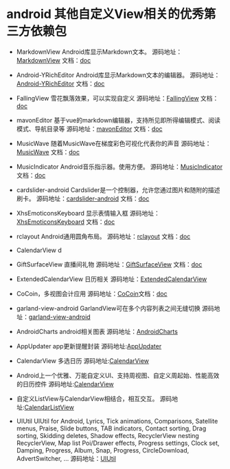 

# android 其他自定义View相关的优秀第三方依赖包

* MarkdownView Android库显示Markdown文本。
源码地址：[MarkdownView](https://github.com/tiagohm/MarkdownView) 文档：[doc](https://github.com/tiagohm/MarkdownView/blob/master/README.md)

* Android-YRichEditor Android库显示Markdown文本的编辑器。
源码地址：[Android-YRichEditor](https://github.com/YeDaxia/Android-YRichEditor) 文档：[doc](https://github.com/YeDaxia/Android-YRichEditor/blob/master/README.md)

* FallingView 雪花飘落效果，可以实现自定义
源码地址：[FallingView](https://github.com/DingMouRen/FallingView) 文档：[doc](https://github.com/DingMouRen/FallingView/blob/master/README.md)

* mavonEditor  基于vue的markdown编辑器，支持所见即所得编辑模式、阅读模式、导航目录等
源码地址：[mavonEditor](https://github.com/hinesboy/mavonEditor) 文档：[doc](https://github.com/hinesboy/mavonEditor/blob/master/README.md)

* MusicWave  随着MusicWave在梯度彩色可视化代表你的声音
源码地址：[MusicWave](https://github.com/akshay2211/MusicWave) 文档：[doc](https://github.com/akshay2211/MusicWave/blob/master/README.md)

* MusicIndicator  Android音乐指示器。使用方便。
源码地址：[MusicIndicator](https://github.com/Taishi-Y/MusicIndicator) 文档：[doc](https://github.com/Taishi-Y/MusicIndicator/blob/master/README.md)

* cardslider-android Cardslider是一个控制器，允许您通过图片和随附的描述刷卡。
源码地址：[cardslider-android](https://github.com/Ramotion/cardslider-android) 文档：[doc](https://github.com/Ramotion/cardslider-android/blob/master/README.md)

* XhsEmoticonsKeyboard 显示表情输入框
源码地址：[XhsEmoticonsKeyboard](https://github.com/w446108264/XhsEmoticonsKeyboard) 文档：[doc](https://github.com/w446108264/XhsEmoticonsKeyboard/blob/master/README.md)
 
* rclayout Android通用圆角布局。
源码地址：[rclayout](https://github.com/GcsSloop/rclayout) 文档：[doc](https://github.com/GcsSloop/rclayout/blob/master/README.md)

* CalendarView d

* GiftSurfaceView 直播间礼物
源码地址：[GiftSurfaceView](https://github.com/jenly1314/GiftSurfaceView) 文档：[doc](https://github.com/jenly1314/GiftSurfaceView/blob/master/README.md)

* ExtendedCalendarView 日历相关
源码地址：[ExtendedCalendarView](https://github.com/tyczj/ExtendedCalendarView)


* CoCoin，多视图会计应用
源码地址：[CoCoin](https://github.com/Nightonke/CoCoin)文档：[doc](https://github.com/Nightonke/CoCoin/blob/master/README.md)

* garland-view-android GarlandView可在多个内容列表之间无缝切换
源码地址：[garland-view-android](https://github.com/Ramotion/garland-view-android)

* AndroidCharts android相关图表
源码地址：[AndroidCharts](https://github.com/HackPlan/AndroidCharts)

* AppUpdater app更新提醒封装
源码地址:[AppUpdater](https://github.com/javiersantos/AppUpdater)

* CalendarView 多选日历
源码地址:[CalendarView](https://github.com/SheHuan/CalendarView)

* Android上一个优雅、万能自定义UI、支持周视图、自定义周起始、性能高效的日历控件
源码地址:[CalendarView](https://github.com/huanghaibin-dev/CalendarView)

* 自定义ListView与CalendarView相结合，相互交互。
源码地址:[CalendarListView](https://github.com/Kelin-Hong/CalendarListView)

* UIUtil UIUtil for Android, Lyrics, Tick animations, Comparisons, Satellite menus, Praise, Slide buttons, TAB indicators, Contact sorting, Drag sorting, Skidding deletes, Shadow effects, RecyclerView nesting RecyclerView, Map list Poi/Drawer effects, Progress settings, Clock set, Damping, Progress, Album, Snap, Progress, CircleDownload, AdvertSwitcher, …
源码地址：[UIUtil](https://github.com/Dsiner/UIUtil)
